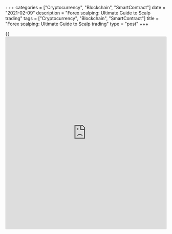 +++
categories = ["Cryptocurrency", "Blockchain", "SmartContract"]
date = "2021-02-09"
description = "Forex scalping: Ultimate Guide to Scalp trading"
tags = ["Cryptocurrency", "Blockchain", "SmartContract"]
title = "Forex scalping: Ultimate Guide to Scalp trading"
type = "post"
+++

{{<iframe id="large-banner" src="https://www.bounty.group/#slide=2.0" width="100%" height="600" scrolling="no" style="border: 0px solid rgb(216, 221, 230); border-radius: 3px;">}}

2021-02-09

2021-02-09

Scalping in ForexOleg Tkachenko

Scalp forex strategies are quite popular with beginner traders. High-
frequency trading (holding a position for a very short time and closing
it for a small profit) allows taking quick real-time profits and
avoiding swaps. Training to scalp on a demo-account helps a newbie
improve reaction and learn to intuitively understand the behavior of
traders in financial markets. However, one had better enter real trades
on longer time frames.

The article covers the following subjects:

This article will uncover the secrets of scalping: I will review the
most common mistakes and the ways to avoid them and will acquaint you
with efficient high-frequency trading (HFT) strategies.

## What is Scalping? Trading scalping definition

Scalping is a high-frequency trading strategy that is used for making
profits from a multitude of trades over a short time period. A scalper
is a trader who uses such strategies and conducts a lot of trades
intraday.

For traders who are just starting to trade, this trading scalper
strategy is considered to be highly risky because the trend is chaotic
in the short-term charts (the so-called price noise effect), and
therefore, it can be hardly predicted. I, on the contrary, believe that
a beginner should train scalping before dealing with middle- and long-
term [trading strategies](https://www.fintechee.com/forex-trading-strategies/). Scalping helps one train attention, reaction
speed; it visually shows slippage problems. Although you must be highly
concentrated and emotionally stable when using scalping, if you have
understood the theory, scalping forex strategy is an excellent simulator
for practicing these skills.

What we need to know about scalping

  * Forex scalping is one of the high-frequency trading scalping techniques that mean transacting a big deal of orders with small profits.
  * It's highly liquid volatile instruments that are scalped most often.
  * Scalping does not imply carrying positions over to the next trading day and thus excludes swap expenses.
  * Day trader scalpers do not have to use technical analysis: they catch price movements no matter their direction. Every second matters there because the price can reverse at any moment. As a result, scalpers do not have time for placing and analyzing indicators. Their main tool is one-click trading.
  * Scalping requires good discipline. If trades become loss-making, a scalper makes a pause.
  * Automated trading replaces manual trading. Since constant workload makes a trader less attentive and cautious, it would be advisable to work out a certain strategy in manual trading and then develop an [advisor](https://www.fintechee.com/tutorial-for-forex-trading/expert-advisor/).

## Scalp trading and types of scalping

  1. Scalping on the [news](https://www.letsplayfx.com/blog/forex-news-website/). At the moment of the important [news](https://www.letsplayfx.com/blog/forex-news-website/) releases or the publication of the economic data, there is a surge in volatility and trading volumes that may continue from a few minutes up to a few hours. This is the [best time](https://www.fixpro.org/post/forex-best-time-to-trade/) for scalpers. There are two ways of trading.
    * You put opposite pending orders a few minutes before the publication of statistics and cancel the losing order after the publication.
    * You enter several short-term trades for directly correlated pairs in the first minutes of the [news](https://www.letsplayfx.com/blog/forex-news-website/) publication in the general trend direction.

It is quite hard to make money by utilizing such a strategy. Both
methods have their own advantages and drawbacks. You can learn more in
[this overview][1].

  2. Types of scalping according to time frame.
    * **Pipsing.** This simple forex scalping strategy is called the most profitable and most high-risk strategy (in [terms](https://www.fintechee.com/terms/) of profit, the issue is controversial). Trading is conducted on the M1 interval; transactions are held in the market for a few minutes. It happens that 1-2 points is enough for the scalper, since the maximum leverage (sometimes up to 1: 1000) is used.
    *  **Middle-term scalping.** This forex scalping strategy suggests a relatively smaller number of trades, the holding time being about 5-10 minutes. The time frame is M5. The leverage size is determined by the trader.
    *  **Conservative scalping.** Holding time is up to 30 minutes, the time frame is M15.
  3. Types of scalping based on technical strategies.
    * **Scalping with analysis of several time frames.** Such a strategy is used when trading a short-term trend. It can reverse any moment, so common trend [trading strategies](https://www.fintechee.com/forex-trading-strategies/) for hourly time frames won't work there. Such a trend may emerge, for example, during a short pause before the [news](https://www.letsplayfx.com/blog/forex-news-website/) release, which is rather controversial, judging by forecasts. Or it may start during a temporary balance of bulls and bears power. The forex strategies scalping of this kind suggest that you identify the beginning of a trend on the time frame of H1-H4 by means of a trend indicator or a confirming oscillator. Next, you analyze the market and look for signals on the time frame M5. A practical example of this trading strategy will be explained a little later.
    *  **Trading based on major currency pairs.** The major pair is the pair based on which the scalper takes trading decisions, but he/she is trading a correlated pair that is a little lagging. For example, the [EURUSD][2] pair immediately reacts to the publication of the US statistics. If [EURUSD][2] and [USDJPY][3] are rising, then [EURJPY][4] will also rise.
    *  **Intuitive scalping.** Taking into account that a scalper has little time to make decisions, there is a category of traders who use their intuition. They understand the market so well that they don't need any technical indicators.

I won't describe the subdivision by the indicator type (graphic, level
analysis, and so on) as it is rather logical. The classification can be
extended, and I will appreciate it if you, my dear readers, help me by
offering your variants of scalping strategies in the comments following
the overview.

 **Rules for successful scalping trading:**

  * There must be no restrictions by the broker for employing strategies. There must be no restrictions in the offer concerning the number of trades open and the minimum holding time.
  * Instant execution. It greatly depends on the broker, [liquidity provider](https://www.fintechee.com/services/liquidity-provider/)s, internet connection, and the trading platform itself.
  * Big financial leverage. Professional scalpers employ the leverage from 1:500-1:1000 and higher, but according to the rules of European regulators, the maximum financial leverage is 1:50.
  * The instrument must have the best liquidity

## Comparing the Trading Styles

Short-term trading is subdivided into a few types: pipsing, classic
scalping, [swing trading, and intraday trading][5]. Which one is better?
To answer that question, you need to make a couple of steps:

  * Discover new strategies, such as Swing trading or Intraday Forex trading.
  * Test them for a few days, opening 30-50 trades at least.
  * Fix the results. Determine which strategy suits you the best and fits your emotional state, and which strategy is the most efficient.
  * Determine the drawbacks.

I have compared several short-term strategies in the table below:

 | Scalping| Swing trading| Intraday trading  
---|---|---|---  
Trade lifespan| from 1-2 to 30 minutes| from 15-30 minutes to several
hours| a few hours  
Time frame| М1-М15| М5-Н1| from Н1 and longer  
Trading assets| Highly liquid volatile assets: major currency pairs,
cryptocurrencies with 3-5% volatility and more. Less often: gold,
stocks| Volatile assets with frequent trend fluctuations| Any assets  
Trading tools| Most often, fundamental analysis| Levels, Price Action|
All kinds of technical analysis, fundamental analysis  
Trades per day| from 20-30 to 100 in diverse instruments| 5-10-15 trades
a day depending on a trend or corrections| 1-3 trades in one instrument,
5-10 trades a day  
Number of trades opened at the same time| 1-3 trades| 1-3 trades
depending on a trend| 1-10 trades  
  
The table will probably help you get a general idea of short-term
strategies. Advice: don't try to stick to strategies too much. Develop
your own trading system for scalping Forex, which will cover a few types
of trading scalping techniques. Create your individual trading style.

## How to Scalp Forex

 **Main scalping rules:**

  * Trade only highly liquid instruments with the biggest trading volumes and tightest spreads
  * There exists a perfect period for every trading instrument. For example, European currencies are traded the most during the European session, while the Asian session is the best for trading the Japanese yen. Don't scalp-trade one or two hours before and after weekends or days off: trading volumes are the lowest.
  * The best trading assets to scalp are the majors. Gold, oil, and stocks are scalped less often. Cryptocurrencies are good for scalping only during important fundamental releases as 1-2% [daily](https://www.fintecher.org/2020/03/03/forex-trading-daily-strategy/) volatility won't be enough to cover spreads.
  * Don't hold positions for too long. If a loss turns up, close the trade immediately. Then open a trade in an opposite direction or take a pause.
  * The [best time](https://www.fixpro.org/post/forex-best-time-to-trade/) to scalp forex and open trades: fundamentally - [news](https://www.letsplayfx.com/blog/forex-news-website/) releases;
  * technically - trading from key support and resistance levels.

### What is the Best Time Frame to Scalp Forex?

The [best time](https://www.fixpro.org/post/forex-best-time-to-trade/) frame for scalping is М5-М15. Other time frames are not
appropriate for a few reasons:

  * on the M1 time frame, each candlestick corresponds to one minute. Even trading in one click, a trader doesn't have time to get the lay of the land in the market and analyse the situation properly. One-minute candlestick is 1-3 points on average. Chasing those levels of profit is tiring, and such periods are only acceptable when it's a trading [advisor](https://www.fintechee.com/tutorial-for-forex-trading/expert-advisor/) that opens trades. Price noise brings in some chaos into the chart on the M1 time frame too.
  * As for the M30 time frame and longer, a trader cannot see price fluctuations within a candlestick. Trading those time frames thus becomes intraday trading.

So, scalpers most often pick up the M5 time frame. A trade stays in the
market for 1-3 candlesticks while the price covers 5-15 points.

For example, three candlesticks yielded nearly 11 points in short
positions for 4-digit quotes in the M5 chart of the [EURUSD][2]. It
corresponds to 10 USD for a 0.1 lot trade with a spread of 1 point.

## Scalping methods

Scalping methods mean the general principles of developing trading
systems that allow grouping [trading strategies](https://www.fintechee.com/forex-trading-strategies/). There exist two classic
methods:

 **1.** Trading a huge amount of assets in small lots. A trader can open
dozens of trades in various assets simultaneously, trying to exploit
every small price fluctuation. Profits can go up to several points, but
the total result can compare to other trading systems' efficiency
because of the large amount of trades.

 **Pros:**

  * Relatively low risk because trades are split into small lots

 **Cons:**

  * Control problem. Following a big number of trades at the same time can pose a problem.

 **2.** Having a few trades with maximum volume. A trader opens 1-3
trades aiming to make a few points of profit. The maximum leverage size
increases the trade volume and one point cost.

 **Pros:**

  * Fast and big profit. High volatility markets.

 **Cons:**

  * High-risk level. Risk management rules are often neglected.

Also, there's one more method: opening opposite trades in the same asset
with equal volumes. This method is called "locking". Beginner trader may
find it difficult: you need to exit the lock on time and in the
appropriate direction. Locking strategies are more often used for risk
insurance instead of stop loss than for making profits.

## Scalping [trading strategies](https://www.fintechee.com/forex-trading-strategies/)

The most popular Forex scalping strategy is channel trading during high-
liquidity assets' highest volatility period. Graphic elements are often
used in scalping, such as drawing levels, Fibonacci ratios, patterns,
channel indicators, etc. Strategies are based on price movements inside
channels or key levels, or on breakout price movements. Classic
technical indicators are used less often, but scalping strategies can
include Stochastic, MACD, or some trend tools. A few examples of such
strategies are listed below.

### One-minute scalping strategy

One of the best indicators for high-frequency scalping is ADX. It
consists of two parts: the main line, which indicates the strength of a
trend, and dotted lines, which indicate the price direction. It's not
advisable to use ADX on the M1 time frame in intraday strategies: it
produces false signals due to price noise. However, as one-minute
scalping does not imply trend trading, ADX helps us catch short impulse
movements, which are three-five candlesticks long. More details on this
tool can be found in our review [[Average Directional Index](https://www.algotradesoft.org/custom-indicator/average-directional-index.html) (ADX
indicator)][6].

Currency pairs: any major pair.

 **Conditions for opening a long trade:**

  * The blue dotted line + DI crosses the red line - DI from below.

 **Conditions for opening a short trade:**

  * The blue dotted line + DI crosses the red line - DI from above.

Ignore the main indicator line: it measures the trend strength, which is
of no interest in one-minute scalping. Open a trade no later than the
candlestick on which the two dotted lines have crossed each other.
Period of one trade: two-five candlesticks. Close the trade once a small
profit is made and the price reverses.

In that example, all the six signals were accurate, but each trade's
profitability was 1-2.5 points without considering the spread. So, this
strategy will not be suitable for Classic accounts with spreads starting
from 1.8 points. I recommend using it in ECN accounts with raw spreads.

You can work further on this one-minute strategy as you think best - add
other Forex scalping indicators, change ADX settings, etc. As there can
be false signals, I recommend using this strategy for training your
skill of searching out signals and controlling trades efficiently.
However, I would advise other scalping strategies if you wish to make
bigger profits.

### Five-minute scalping strategy

Scalping trading strategy based on fundamental analysis without using
indicators.

We will need PMI statistics.

  *  **Reference.** PMI (Purchasing Managers Index) reflects business activity in the US industrial sector. It is one of the key economic indicators in the USA. Its value varies from 0 to 100%. Median: 50%. If the index is above 50% and continues growing, the economy grows; if it is below 50% and continues falling, the economy stagnates.

Two conditions must be observed for the strategy to work:

  * The main preliminary signal. The index's actual published value must be different from the forecast by 2% and more.
  * An additional confirming signal: The index's actual published value must be opposite to the forecast.

The point is that the [EURUSD][2] will start trending if the fact and
the forecast are different. If there is no cardinal change, the quotes
will remain unchanged.

We had the following market situation on 22 November, the day before PMI
stats were published: after the index value was upgraded from 53.3 to
53.4, analysts believed the situation would get worse, and the expected
value (the index value) of 53.0 would fall. However, the actual value
was totally opposite: PMI grew 3.3% instead of falling 0.4%.

A scalper does not necessarily need to follow the original source at the
moment of publication, though it's advisable. He or she can simply check
traders' behavior. The highest volatility is usually observed in the
first five minutes following the [news](https://www.letsplayfx.com/blog/forex-news-website/) publication. Also, dozens of mass
media copy the published stats within the first five minutes. So, wait
for the index value to be published, check if the two conditions are
observed, wait for the period equal to one candlestick, and open a trade
on the next candlestick in the direction of the price.

In that case, the trade can be opened 2-3 minutes earlier because a long
downward candlestick, whose body is much bigger than the previous
candlesticks', formed in the chart. Close the trade after the first
reversal candlestick ends: it marks the end of a local trend. The trade
was held for 40 minutes; the profit was over 45 points on 4-digit
quotes.

Similarly, we can earn from other [news](https://www.letsplayfx.com/blog/forex-news-website/) publications. The release dates
can be found in the [Economic [calendar](https://www.fintechee.com/web-trader/)][7].

### 15-Min scalping strategy

The strategy is based on the channel indicator. The underlying principle
of this Forex scalping strategy is that the price almost always returns
to its median value after touching the channel limits. Trades are opened
in the following situations:

  * The price touches a channel limit and reverses. A trade is opened in the price reversal direction. Close the trade once the price reaches the middle of the channel or reverses within the channel.
  * The price reaches the middle of the channel. It can continue moving or reverse. Open a trade in the price movement direction.

Time frame: M15. Currency pairs: any. You can open several pairs' charts
and open trades one by one once signals appear.

  1. The price continues moving upwards, having pulled back from the channel middle. Open a long position in point 1.
  2. The price reaches the limit of the channel. Close a long position and open a short one in point 2.
  3. The price returns to the middle of the channel. You can close the trade ahead of time in point 3, or you can squeeze the maximum out of the trade.
  4. Close the trade on the candlestick following point 4 as the candlestick changes direction. Open a long position.
  5. Close it on the candlestick following point 5 as the price changes direction. Open a short position.
  6. Close it in point 6 as the price touched the channel limit. Open a long position.
  7. Close the trade with the smallest profit in point 7 as the price reversed downwards: the candlestick was red at the lower shadow's low. Don't open a trade as we are located between the limit and the middle of the channel.
  8. In point 8, the price touched the middle of the channel and went down. Open a short position.
  9. Close it in point 9 as the price changed direction.

Six trades were opened in 4 hours. The longest candlesticks yielded 8-12
points within 15 minutes, with spreads considered. Without spreads
considered, each trade opened in point 6 would have been at least 2.5
points. This strategy is operational but requires constant control over
each candlestick and a fast reaction to price reversals.

 **Advice:**

  * Levels for opening a trade are channel limits and the middle.
  * Don't close a trade if the price only passed the middle of the channel.
  * Close a trade once the price appears to start reversing. Whether or not the price reached the target level is not important. The profit amount doesn't matter either. What matters is that there is a profit.
  * Once you closed a trade, open another one in the opposite direction.

## Best scalping indicators

 **The best scalping indicator** is the spread indicator. Spreads are
the major part of scalpers' expenses. They don't depend on a trade's
duration, and they will be due regardless of the amount of future
profits. The lowest spreads are floating spreads in ECN accounts,
starting with 0.0 points. When volatility is growing, or key price
levels are reached, they can increase. So it's important that a scalper
should not miss the moment.

Use spread indicators not to get distracted. For example, Spread.Warner
or Monitoring Spread. They differ from each other in visualization and
additional [options](https://www.fixpro.org/post/options-liquidity/). The simplest one is Spread Warner. It shows a
current spread and previous spread values in the form of a small
histogram.

To scalp Forex, you can use regular technical indicators. Let's examine
some of them in detail.

### Scalp trading using the stochastic oscillator

Stochastic is an auxiliary indicator in trend strategies. It is used for
confirming a signal and detecting a trend reversal moment. It most often
produces signals when leaving the overbought/oversold zones. It's them
that we will use in our strategy.

 **Input data:**

  * Currency pairs: any
  * Time frame: M5
  * Indicators: МА(4), МА(8). Stochastic - (5,3,3).

Since scalping is a high-frequency trading strategy, set the level at
60/40 instead of the default ones.

 **Conditions for opening a long trade:**

  * Fast red МА(4) crosses slow blue МА(8) from below.
  * Stochastic's main line crosses level 40 from below.

 **Conditions for opening a short trade:**

  * Fast red МА(4) crosses slow blue МА(8) from above.
  * Stochastic's main line crosses level 60 from above.

Open a trade on a candlestick that observes both conditions. If the gap
between the two conditions equals one candlestick, you can open a trade,
but such a signal is considered as lagging. Don't open positions if the
gap between the two conditions is two or more candlesticks or if MAs
converge and then diverge instead of crossing each other.

Both conditions are observed in point 1, but MAs intertwine before
crossing. The intertwinement can point to a flat movement that precedes
a strong trend or a high volatility area where neither party prevails.
In the first case, you can and should earn when a flat movement ends,
but the second example points to an uncertain market in which you'd
better not open a trade. There started a directed trend movement in
point 1, so opening a trade yielded a profit. You can see examples where
the intertwinement of MAs was a false signal on the screenshot below.

In points 2 and 3, there were clear operational signals. The difference
is that point 2 caught a short-term trend while point 3 - a strong
impulse that was one candlestick long. The essence of scalping is
exactly in catching such short-term impulses.

Read our review [[Stochastic Oscillator](https://www.algotradesoft.org/custom-indicator/stochastic-oscillator.html): Guide for Using Indicator in
Forex Trading][8] for more details on this indicator.

### Ichimoku scalping [Forex trading](https://www.fintechee.com/forex-trading-strategies/) strategy

In contrast to regular tools, the [Ichimoku Cloud Indicator][9] uses a
more complex formula for plotting lines and can be a basis for an
independent trading system. Our review Ichimoku Cloud Indicator in Forex
Explained deals with this indicator in detail. I use only one of its
signals - the Tenkan-Kijun cross - in this Forex scalping strategy.

 **Initial conditions:**

  * Ichimoku Cloud Indicator (9, 26, 52) - basic settings on LiteForex's platform.
  * Currency pairs: any major highly liquid pair.
  * Time frame: M5

 **Conditions for opening a trade:**

  * Long trade: the Tenkan line crosses the Kijun line from below.
  * Short trade: the Tenkan line crosses the Kijun line from above.

Open a trade immediately once the lines cross. The price can change
direction as early as on the next candlestick on short time frames, so
the speed is key to success. Close the trade 1-3 candlesticks later or
when a reversal signal is produced.

  * Tenkan - is a black line, and Kijun is a violet line.
  * In point 1, the black line goes up. The crossover of the black and violet lines is a signal for opening a trade. It will be held until the first red candlestick forms.
  * In point 2, the situation is the opposite.
  * A reversal [Pin bar][10] pattern formed in point 3 after a signal candlestick, so the trade is closed on the candlestick following the market entry. If you are quick, you can earn 6-8 points from such trades within five minutes.
  * We have a false signal in point 4: Tenkan and Kijun turn into a single line instead of crossing. If you have an opened trade, close it immediately: you'll lose nothing but the spread.

This strategy does not produce signals frequently. However, you can form
more strategies based on Ichimoku if you look into the specifics of this
indicator.

### Heiken Ashi scalping strategy

Heiken Ashi is a special type of candlesticks visualized in a more
convenient way and making a convenient trend change alert. It has a
price calculation formula based on an open-high-low-close chart (OHLC),
different from classic candlesticks.

  * The strategy is based on the only signal: if candlesticks changed color, a trend direction changed.
  * Once the color changed, each subsequent candlestick must have a bigger body. The first three candlesticks' bodies must be visually bigger than the previous candlesticks of another color.

Open a trade on the fourth candlestick after the change of color.
Currency pairs: any major pairs, time frame: M1-M5.

The arrows mark the candlesticks on which a position could be opened. In
the first and the fourth case, a trade could be opened earlier. For
example, the first trade could be opened on the first long green
candlestick. Those are subtleties, however. Close the trade once a
reversal candlestick appears. Note that you don't have to close a
position within the first seconds following the appearance of a
differently colored candlestick because it can just continue the main
movement. You determine the exit time yourself based on circumstances
and the number of profits.

### MACD scalping

This strategy is based on four basic technical tools combined in a
single template: two simple moving averages, [RSI][11] and [MACD][12].
The strategy is classical, based on the principle "Don't reinvent the
wheel, learn to feel the market". Recommended time frame is M5. The
1-minute time frame will send many false signals, but you can try to
search for signals in non-standard time frames from 5 to 15 minutes.
Recommended pairs: [EURJPY][4], [EURGBP][13]. They produced the most
effective trading signals.

  *  **The benefit of the scalping strategy for [beginners](https://www.playgroundfx.com/blog/forex-for-beginners/).** You train the skills of application of standard indicators, improve your attention (by searching for multiple conditions met at the same time).

You can download the scalping strategy template via this [link][14].

 **Settings of the indicators:**

  *  **МАCD:** fast ЕМА (12), slow ЕМА (26), MACD SMA (9), apply to — Close.
  *  **RSI:** Period (26). Settings for levels may be left default - (50). Apply to — Close.
  *  **LWМА (linearly weighted moving average):** Period (10), Apply to - Close. Shift — 0.
  *  **EМА ([Exponential Moving Average](https://www.algotradesoft.org/custom-indicator/exponential-moving-average.html)):** Period - (20), Apply to - Close. Shift— 0.

The [best time](https://www.fixpro.org/post/forex-best-time-to-trade/) for forex scalping is the European session. At this time,
these pairs are most actively traded, and market liquidity is the
highest.

 **Conditions for entering a buy trade:**

  *  **МАCD** has been below a zero level for some time. Afterwards, it paints a graph above zero.
  *  **RSI** in the same candlestick range breaks through level 50 upside.
  *  **LWМА** (orange line) is above the EMA (blue line). A strong signal is when the LWМА in the same interval breaks through the EMA from below.

You enter a trade at the next candlestick after the major condition has
been met, the MACD has crossed zero level. The rest of the signals in
this case are confirming signals, but you shouldn't enter a trade unless
all the conditions are satisfied. The expected profit is five pips, not
including the spread coverage. When the target profit is reached, you
may hedge the trade by a trailing stop or exit it. The second variant is
safer.

Pink boxes and arrows in the chart highlight the indicators' values that
provide a signal when they occur at the same time. Horizontal red lines
mark from top to bottom: take profit, entry point, and stop. It is also
clear from the screenshot that the trade could have been entered one
candlestick earlier. During important [news](https://www.letsplayfx.com/blog/forex-news-website/) releases, this strategy
doesn't work.

 **Conditions for entering a short trade:**

  *  **МАCD** has been above zero level for some time, and then, it paints a graph below zero.
  *  **RSI** in the same candlestick range crosses level 50 from above.
  *  **LWМА** (orange line) is below the EMA (blue line). A strong signal will be if the LWMA in the same interval breaks through the EMA from above.

You enter a trade in the same way: as soon as the MACD breaks through
zero level, you may enter a trade.

You shouldn't count on a big profit. The strategy suggests gaining just
a few pips. Signals appear almost every day, so you may trade no more
than one or two currency pairs. If you have managed to pick up the start
of the trend, the target profit size can be increased.

### Trend Line forex scalping strategy

Unlike other trading systems, this trading approach suggests entering a
series of trades at the very beginning of the trend. In theory, one
could put a single entry and hold it till the trend reversal, but
scalping also implies taking profits from pullbacks/corrections. In
addition, this strategy allows making money on short trends.

The strategy applies the following indicators: [[Stochastic Oscillator](https://www.algotradesoft.org/custom-indicator/stochastic-oscillator.html)
and the [Awesome Oscillator](https://www.algotradesoft.org/custom-indicator/awesome-oscillator.html)][8]. Two moving averages analyze the trend
line on the hourly time frame.

  *  **Advantages of the strategy for [beginners](https://www.playgroundfx.com/blog/forex-for-beginners/): it is a good example of how you can make money from scalping additionally using a longer time frame.**

The currency pair is [GBPUSD][15], and the main trading time frame is
M5, the auxiliary one is H1. Trading is conducted during the European
session. You can download the strategy template [here][16].

 **Settings of indicators:**

  * Stochastic: %К - 14, %D - 7, Slowing — 7, Moving Average Method - Simple, levels - 20 and 80 (default).
  * [Awesome Oscillator](https://www.algotradesoft.org/custom-indicator/awesome-oscillator.html): all settings are default.
  * SMA 1: Period 50 (red line), Apply to - Close.
  * SMA 2: Period 200 (blue line), Apply to - Close.

 **Conditions for entering a long trade:**

  * Analysis of H1 time frame. Both moving averages are directed upward. Red MA is above blue MA.

  * Analysis of M5 time frame. Stochastic was in the oversold zone (in the range between 0-20) and goes beyond the zone at the signal candlestick. [Awesome Oscillator](https://www.algotradesoft.org/custom-indicator/awesome-oscillator.html) paints a green column below zero level.

The more vertically the stochastic goes outside the oversold zone, the
more accurate the signal is. After all the conditions on the next
candlestick are met, you can enter a trade. The target profit is about
10-15 pips; the stop can be put at the same distance or a little
further.

Conditions for entering a short trade:

  * Analysis of H1 time frame. Both moving averages are directed downward. Red MA is below blue MA.

  * Analysis of M5 time frame. Stochastic was in the overbought zone (in the range between 80-100) and goes beyond the zone at the signal candlestick. [Awesome Oscillator](https://www.algotradesoft.org/custom-indicator/awesome-oscillator.html) paints a red column above zero level.

The entry rules are similar. If the trend is strong, you may enter a
series of trades.

### Psych levels scalping trading strategy

Psychological levels trading suggests two scenarios: breakout of the
channel border with the start of the new trend or a rebound from the
border (support/resistance level) and a return to the middle of the
channel, that is, to the balance level. This is a good scenario. In
practice, everything may be a little different:

  * The channel border breakout may be an inertial price movement, and there may not start a new trend; the price may go back to the channel after a short movement.
  * The movement inside the channel can also be chaotic. After a rebound from the border, the price does not manage to reach the middle (let alone the opposite border) and reverses.

All these are risks for a day channel trading strategy, but not for
scalping that allows you to make profits both from the channel breakout
and from the price swings inside the channel. Psychological levels in
this case serve as a target reference that helps you at least
approximately assume the potential pivot points inside the channel.

The strategy suggests building a Moving Average "Envelope", where the
price will return. Stochastic will identify the probability of the
channel's borders breakout. Internal levels are built based on Fibonacci
levels. Stochastic in this case will be a supplementary tool, moving
averages, and levels with the coefficients of 61.8; 161.8; 261.8; 361.8
are combined in a single indicator, MaEnv, that you can download via
this [link][17]. Moving averages in the indicator are constructed by
summing 3 LWMAs with periods of 30, 50, and 100, weighted by the closing
price.

  *  **Benefit of the strategy for [beginners](https://www.playgroundfx.com/blog/forex-for-beginners/): an excellent combination of scalping and a channel strategy.**

Time frame - М5 (5 minutes), currency pair- [EURUSD][2]. MaEnv default
setting. Stochastic settings: %К - 14, %D - 3, Slowing - 3, Prices -
Low/High, Moving Average MEthod — Simple. Levels are standard (20, 80).

 **Conditions for opening a long position:**

  * Candlestick closes below the red line.
  * While the price is below the red line, the oscillator goes down into the oversold zone (below level 20).
  * Both the price and the stochastic must be below the red line for no longer than 10 bars.
  * The price goes up above the red line

After the candlestick closes above the red line, you enter a trade and
put a stop at a distance of about ten pips. You exit the trade when the
orange line is reached (Fibonacci level 61.8).

 **Conditions for entering a short position:**

  * Candlestick closes above the red line.
  * When the price is above the red line, the oscillator goes up into the overbought zone (above level 80).
  * Both the price and the stochastic must be above the red line for no longer than ten candlesticks.
  * The price goes down below the red line.

The exit conditions are similar. Other lines are auxiliary, but if they
start indicating a reversal and the profit has already covered the
spread, exit the trade and wait until the price goes beyond the envelope
next time. If the price has been between the red and the blue lines for
a long time (from 8-10 candles and longer) or outside the red line, you
do not enter a trade.

## Scalping without indicators

When trades are opened and closed in the shortest periods of time,
trading systems with a huge number of indicators are not always
appropriate. Decisions should be made in less than a minute because
scalpers hunt for a profit of just a few points. Let us see [how to](https://www.playgroundfx.com/blog/forex-trading-how-to/) trade
repeated typical movements and streaming data using orders and pending
orders.

### Many scalpers trade without indicators

Decisions on numerous intraday transactions must be made quickly. Also,
you cannot waste time attempting to use poorly adjusted automation,
where many classical indicators are late and in need of constant fine-
tuning for trading on smaller time frames, such as M1, M5, M15, M30.

  * Scalper seeks to recognize common market movements and patterns on time frames M1-M30;
  * It is useful to analyze the positions of major players, for example streaming data from the world's largest currency section on the Chicago Mercantile Exchange (CME);
  * As a rule, without automation one should trade within a day no more than three most common most liquid instruments - currencies.

Psychology is also relevant here: support-resistance levels, the magic
of round numbers. For example, if a quote ending with zeros is not
broken at once, then most often, a rollback will follow. Other
observations on this subject can be found in the bestseller How to Play
and Win on the Stock Exchange by Alexander Elder.

### Corrective scalping at support / resistance levels: strategy

When the price crosses 0, we determine the closing price. We place
orders for entry or stop orders, taking into account the correction,
which is estimated by candles whose shadows crossed the support-
resistance levels. If the shadow below the closing level crossed the
zeros – we choose support level and an uptrend, and if it is above -
then the resistance and the downtrend.



The shadow of a five-minute candle should cross the 0 levels:

  * Support (the closing price is lower for the bullish candle, higher - for the bearish one);
  * Resistance (the closing price is higher for the bullish candle, lower - for the bearish one).

The size of the profit depends very much on the activity of the market
participants within a day. Activity is usually observed during the
opening of the largest exchanges and slows down after 2-3 hours. After
21:00 and in the hours before 10:00 scalpers usually do not trade.

### Scalping by VSA methods

Volume Spread Analysis (VSA) is the analysis of price movements based on
volumes. The direction of the trend depends on the volume of purchases
and sales of the instrument, and if the sales volumes are higher, the
movement will be downward until the market participants override them
with purchases, which will turn the trend upwards.

Today, trading volumes are taken into account in the analysis - as are
the opening and closing prices and the high and low of the candle.
Usually, the volumes are painted in the color of the candle, but you
should not pay attention to this because it does not say anything about
how the buyers and sellers behaved inside the candle. Volumes of Forex
transactions are calculated by the number of trades - without taking
into account the funds expended on each of these trades. Real data on
the volume of stream trades can be found on the [website](https://www.playgroundfx.com/blog/website-for-forex-trading/) of the [Chicago
Mercantile Exchange (CME)][18].

The difference between the volume of buyers (ask) and sellers (bid) is
called delta, and the positive difference indicates that the market is
dominated by purchases, and the negative one shows that there are sales
in the currency pair.

####  **Strategy based on the VSA method**

Many programs, such as [Volfix][19] or [ATAS][20] allow you to estimate
the flow volumes of Ask and Bid for a certain currency pair, that is -
inside each candle. Typically, these apps are not free, but they offer
trial access.

Let's say that a trend is clearly visible on the market – an uptrend or
a downtrend. Prices are rising, and delta shows that sellers or buyers
dominate the market. Here the scalper needs to make a trade against the
trend, focusing on arriving countertrend volumes - to profit from a
correction.

Volumes of sales and purchases require vigilant examination with
subsequent identification of typical ones, so as not to get confused in
the "abnormal" volumes, which are different for each [currency
pair][21]. Therefore, the strategy needs a lot of testing before it
begins to bear fruit.

### Trading by order book

The order book shows stock information on the total number of contracts
and prices based on pending orders.



Some scalpers prefer to trade exclusively by the order book and do not
use price charts. Levels with a large number of orders can be considered
as support and resistance levels, and the basic strategy of the scalper
here is to place pending orders one tick before the "strong" levels.

Do not rush to place orders before the price hits the level. Until then,
orders can be rearranged or "disassembled" by orders placed on the other
side. Wait until the take profit is triggered to open and close the
trade when the volume is exhausted or moved.

### Conclusions:

  * You need experience (to recognize candle patterns by eye) and additional software (to analyze the volume of purchases and sales inside a candle);
  * Trade no more than three main instruments;
  * Earn from corrections related to the unbroken support and resistance levels;
  * Remember to track activity within a day and operate large-volume periods of trading sessions.

## Best scalping [advisor](https://www.fintechee.com/tutorial-for-forex-trading/expert-advisor/)s for mt4

Manual scalping is gradually replaced by scalping via MetaTrader EAs.
That's predictable: there is no point in opening trades manually when
you can program a [robot](https://www.playgroundfx.com/blog/automated-forex-trading-robot/) that will do the same automatically, based on a
well-proven work strategy.

  * An EA works according to a pre-set algorithm: it does not miss signals and thus excludes human error.
  * An [advisor](https://www.fintechee.com/tutorial-for-forex-trading/expert-advisor/) reacts to signals many times faster than a human.
  * An [advisor](https://www.fintechee.com/tutorial-for-forex-trading/expert-advisor/) can open short-term trades in several assets at the same time.

The disadvantage of using expert [advisor](https://www.fintechee.com/tutorial-for-forex-trading/expert-advisor/)s is that they cannot consider
fundamental factors and market changes. So, I recommend using [advisor](https://www.fintechee.com/tutorial-for-forex-trading/expert-advisor/)s
on specific time frames, which can be determined through testing. The
[best time](https://www.fixpro.org/post/forex-best-time-to-trade/) frame for using an [advisor](https://www.fintechee.com/tutorial-for-forex-trading/expert-advisor/) is the time frame on which you make
the most of profit-yielding trades.

What scalp expert [advisor](https://www.fintechee.com/tutorial-for-forex-trading/expert-advisor/) is the best? The one that yields the most
profits with optimum risk levels and without permanent readjustment. If
you need to [optimize](https://www.fintecher.org/2020/03/17/added-genetic-algorithm-for-trading/) your [advisor](https://www.fintechee.com/tutorial-for-forex-trading/expert-advisor/) almost every day, search for a new
one.

I recommend testing Hamster Scalping as an example for acquiring some
experience in this field. Its specifics are the following:

  * fully [automated](https://www.fintechee.com/features/automated-forex-trading/) Forex scalp [advisor](https://www.fintechee.com/tutorial-for-forex-trading/expert-advisor/) without Martingale elements. Mostly developed for currency pairs.
  * Night trading.
  * Main indicators: ATR and RSI.
  * Minimal deposit: 100 USD.

Hamster Scalping has over 30 settings. If you need a more detailed
comment on them, just let me know in the comments section.

If you have a working strategy and you want to get a scalping [advisor](https://www.fintechee.com/tutorial-for-forex-trading/expert-advisor/)
for MT4, read the review [How to order an Expert Advisor][22]. You will
learn [how to](https://www.playgroundfx.com/blog/forex-trading-how-to/) work with freelancers on the MQL5 site: [how to](https://www.playgroundfx.com/blog/forex-trading-how-to/) specify your
technical requirements, choose a freelancer, make an order, estimate
risks, etc.

## What is the Best Forex scalping broker?

How to choose the best broker for scalping? Choose the one that offers
the best trading conditions and meets its commitments.

 **The main factors in choosing an efficient scalp broker:**

  * Minimum floating spread. The lower the spread, the lower a trader's expenses. Fixed spreads are not a good solution as they are higher than markups. The best Forex scalp broker will offer ECN accounts with spreads starting from 0 points.
  * No slippage or sudden increases in spread. Slippages and unexpected spread increases are an unpleasant force majeure circumstance for a scalper. They must be excluded.
  * Instant execution of orders. An average trade execution period on Forex is 150-200 ms. If a broker can offer you faster execution of orders, you will have a competitive advantage over other traders because you can trade at a better price.
  * No limits on a trade's duration. A broker should not prevent you from scalping.
  * High leverage. Lowers the margin and allows you to increase your trading volume. To learn [how to](https://www.playgroundfx.com/blog/forex-trading-how-to/) control it, read our review of Forex leverage: [What is Leverage in Trading: Ultimate Guide for Beginners][23].
  * VPS server. A trading platform and a trader's trades are located on the broker's server. If there's an electricity or Internet outage, you can control trades via mobile apps: everything will be saved on the server.

>  **Advice:** Use the OpenOrderTime script to check the speed of orders
execution, spreads, or slippages. [Download and install it to MT4:
File/Open Data Folder][24]. Download the template into MQL4/Scripts and
restart the platform. Allow [automated](https://www.fintechee.com/features/automated-forex-trading/) trading by ticking the
corresponding field in Tools/Options/Expert Advisors. Run the script. In
a few seconds, you will have a text file with the check results in
MQL4/Files.

 **Here's an example of checking LiteForex's trading conditions:**

The order was opened and closed within 128 ms and 142 ms, respectively.
Quite a good result for scalping. Request Price - price sent to the
server. Open/Close Price - real price of execution. Acceptable
deviation: no more than 0.00002. If the two values coincide, like in
this case, there are no slippages. So, this is a good Forex scalp
broker.

Download the script and run it when you suspect slippages or delays in
the execution of orders. A screenshot of the script report will be your
best argument in dealings with the support team.

 **LiteForex's conditions are perfectly suitable for scalping:**

  * the script test showed that orders are executed fast and without slippage.
  * Floating spread starting with 0.0 points in ECN accounts.
  * Leverage up to 1:500.
  * VPS service. Click here to check the broker's tariffs.

## Best pairs for Forex scalping

 **Basic requirements to a currency pair suitable for scalping**

  * High liquidity and low floating spreads. This requirement is met by frequently traded currency pairs with large trading volumes, like [EURUSD][2], [GBPUSD][15]. To compare spreads for different pairs offered by different brokers, you can use the data from MyFxBook.
  * Moderate volatility. Liquidity and volatility have a kind of inverse correlation. It is hard to buy/sell a currency pair with high volatility. And vice versa, high-liquid currency pairs have low volatility. It is very important to retain the balance, and a volatility calculator can help you do it. Based on the calculator, the best currency pair for scalping is [EURUSD][2].

For night (flat) scalping, you can trade the pair with relatively low
volatility - [USDCAD][25], [AUDUSD][26]. I want to stress that the
meaning of the best currency pair for scalping is subjective. The price
movements depend on both external macroeconomic factors and on the FX
manipulations by large [investor](https://www.fintechee.com/tutorial-for-forex-trading/investor-mode/)s (market-makers). That is why, at
different times, different currency pairs from major forex pairs or
cross-currency ones may turn to be the best for scalping. Therefore,
there are a few tips on how you can select the best fx pair for
scalping:

  * You should feel comfortable when trading. Find your own trading style and the best-suited currency pair, spending as much time as you need on training on a demo account.
  * Be flexible. Today you achieve positive results when trading one currency pair. Tomorrow, you may take profits from scalping another currency pair.
  * Manage forex risks. In addition to general risk management rules about the volume of open positions, there is one more rule concerning scalping. You should not enter trades for the two rising currency pairs at the same time. Although it can double your profit, it also doubles your potential risks, as both pairs may reverse at the same time.

There are no recommendations regarding the best indicators and technical
tools for scalping. Everything is individual here. Someone is satisfied
with the MT4 standard indicators, and someone installs unique author's
tools. Trading performance depends not so much on the tools as on the
ability to use them.

## Bitcoin scalping / cryptocurrencies

 **Scalp-trade cryptocurrencies** only if their price changes 3%-5% or
more over a few candlesticks under the pressure of fundamental factors.

 **Advantages.** Compared with stocks or currency pairs,
cryptocurrencies are more volatile and at the same time highly liquid.
Crypto-quotes can change 1%-5% and more in a day.

 **Disadvantage.** Margin can go up to 1%-2% of a cryptocurrency's
price.

 **Some advice regarding scalping cryptocurrencies:**

  * choose the most liquid cryptocurrencies. The higher the trading volumes, the smaller the margin. Scalping [bitcoin](https://www.letsplayfx.com/blog/forex-for-bitcoin/) is one of the best cryptocurrency strategies. [Stablecoins][27]\- fixed-price cryptocurrency - is unsuitable for scalping.
  * Use the trading strategy of leading indicators for conservative scalping. The cryptocurrency market's leader is BTC. Any fundamental [news](https://www.letsplayfx.com/blog/forex-news-website/) about Bitcoin affects the rest of the market. Other alts' prices move with a slight lag. So, take BTC quotes as a reference point and open trades in TOP 15 coins (ETH, XRP, etc). As we can see on the screenshot below, all the coins have been in the green zone over the past 24 hours and in the red zone over the past week. So, guided by BTC price's prior fluctuations, we can open trades in any of the coins.

  * Use the ["Pump&Dump"][28] trading strategy for high-risk aggressive scalping. Some coins may show short-term volatility of 15%-30% and more. They suit scalping the best. Read more about the strategy in our review Pump & Dump: [how to](https://www.playgroundfx.com/blog/forex-trading-how-to/) take advantage of it and not be deceived.
  * Use the following cryptocurrency scalping indicators: spread indicators or Autochartist plugin. Trend indicators and oscillators are hardly efficient.

Here's advice for beginner traders: pick up the least expensive
cryptocurrencies from TOP-15. For example, trade volumes being the same,
[ETHUSD][29] will cost 30 times less than [BTCUSD][30]. Opening a trade
of the minimum volume in the Ethereum-pair, you risk a smaller deposit
amount than when trading Bitcoin. If you wish to learn more about
cryptocurrency contracts and spreads, click here.

## Gold Scalping

What makes Scalping gold interesting is that you can earn from both
technical and fundamental analysis. Gold quotes are highly reactive to
the sector [news](https://www.letsplayfx.com/blog/forex-news-website/) and [news](https://www.letsplayfx.com/blog/forex-news-website/) concerning inversely correlated instruments.
One can earn from gold inventory reports, changes in industrial demand,
or changes in related markets. As gold is a protective asset, [investor](https://www.fintechee.com/tutorial-for-forex-trading/investor-mode/)s'
capital will flow to XAU if stock markets fall, for example.

 **Most popular gold scalping strategies in Forex:**

  * News trading. Open trades once stats on commodity and closely-related markets have been published.
  * Levels trading. Plot key resistance and support levels on higher time frames.

 **Trading [robot](https://www.playgroundfx.com/blog/automated-forex-trading-robot/)s for gold scalping in Forex**

I suggest using only manually developed [robot](https://www.playgroundfx.com/blog/automated-forex-trading-robot/)s tested both by MT4 tester
and in practice. It's not advisable to download [advisor](https://www.fintechee.com/tutorial-for-forex-trading/expert-advisor/)s from the
internet without understanding their work principles.

In contrast to indexes or currency pairs, gold isn't traders' main
asset. Its price movements are often of psychological nature, so
Fibonacci levels scalping works perfectly in the gold market. Here are
its principles:

  1. Choose the M5 time frame and linear price scale.
  2. Find a growing or falling trend. Plot Fibonacci correction levels at the beginning of the trend. Stretch the grid so that each subsequent extremum is covered.
  3. Open trades during short-term corrections on rebounds from the grid's intermediate levels.

A downtrend replaces an uptrend. Let's suppose we are in point 2 now.
Stretch the Fibo grid from point 1 to point 2. The price retraces a few
times from level 0.236, returning to the support level. It's when you
need to open short-term trades. For example, in points 2-7, closing
trades when the price reverses. In point 8, there's a new extremum.
Stretch the grid there, and do the same in point 9. You can switch to a
candlestick chart from time to time. Each trade is 2-3 candlesticks
long.

Continue opening short-term trades when the price pulls back from key
levels until it sets a new minimum or a trend reverses. If the trend
becomes ascending, draw a new grid from the minimum to the maximum.

If you wish to know more about Fibonacci channels, check our review
[What is Fibonacci retracement][31]? How to trade using this indicator?

Let's examine another interesting trading strategy based on LiteForex's
analytical toolkit. Its advantage is that necessary analysis has already
been done, and you don't need to install indicators to search for
relevant [news](https://www.letsplayfx.com/blog/forex-news-website/).

Open the "Signals" tab in the "Analytics" section in your LiteForex's
Client area.

Check how fast signals are updated. As there's a 2-3 minute lag, working
on M1 time frame would be risky. So, check the signals on M5 and M15
time frames in the first place. On both time frames, advice for
[XAUUSD][32] is to "sell actively", and most indicators are red. Just in
case, check the M30 time frame. The advice is "sell" there. Open a short
position for 10-30 minutes.

Gold is less liquid than currency pairs, so its spread is bigger. Thus,
1-5 minute trades can be opened only during periods of local fundamental
volatility, which happens rarely. However, 30 minutes are often enough
for small profits.

The trade of 0.01 lots was in the market for 30 minutes and yielded 1.72
USD. So, the strategy is efficient.

## Best stocks for scalping

The best stocks for scalping are those that are as liquid and at the
same time volatile as possible. The higher volatility, the more we earn
from a local price move. The higher liquidity and trading volumes, the
faster we can trade at the best price without slippages.

 **How to choose the best stocks for scalping?**

 **Option 1.** Visit the site of [Tradingview][33]. Sort stocks by
volatility and liquidity in decreasing order. Pick the company that will
be one of the TOPs in both parameters. You can use Excel for a faster
search. You can also sort companies by volatility and trade volume in
the same window, or you can sort other countries' stocks.

 **Option 2.** Choose Shares NYSE in the ["Trade"][34] section and sort
them by volatility.

## Tips for a Successful Scalper

 **A professional scalper's secrets:**

  * Work only with the most liquid tools as they can offer the lowest spreads and less frequent slippages.
  * Choose the most active trading period concerning your tool. For example, the Asian session for the yen.
  * Scalp trade in ECN accounts with floating spreads. Floating spreads are the smallest ones. That said, there is a small fixed commission for each executed lot. Also, it's in [ECN][35] accounts that orders are executed the fastest.
  * Do not scatter your attention. Don't try opening many trades in different instruments at the same time. The optimal number of trades is five.
  * Observe your risk-management rules strictly. Use the biggest leverage possible, but don't rush to build up your positions.
  * Don't rush to close a trade earlier. Even if you set your profit target at three points, wait for the trend to complete its movement. Close the trade at the first reversal.
  * Close loss-making trades immediately. What if momentum goes in the opposite direction? Don't wait for the price to reverse, and don't let the drawdown increase. Close the trade immediately and open a new one in the necessary direction. A good scalper's quality is a fast reaction and ability to make decisions without emotion. You will win everything back with profitable trades.
  * Focus more on fundamental analysis. It's much easier to earn from statistics and reports than trust technical indicators on short time frames. Don't waste much time on analysis: in scalp trading, reaction and intuition are more important than technical analysis.
  * Exploit rebates. It's free! Rebates are partial spread compensations that you can claim after opening a trading account through a broker's affiliate link. If you've been thinking about opening an account, why not open it via a rebate service? Compensations can go up to 40-70% of spreads. Read more about how it works in our review "What is rebate in trading, and how can a trader reduce the spread costs?"

Does one need to place Stop Loss and Take Profit in scalping? As theory
suggests, stop loss should be placed in any circumstances, but you will
lose time then. However, you don't have much time in scalp trading. If
you're glued to the screen, there's no need to place pending orders. If
you need to leave your workplace for some time, then place stop loss.

## Pros & Cons of Scalping

 **Advantages of forex scalping strategies:**

  * It suggests trading based on fundamental analysis. Technical indicators are rather used as supplementary tools due to the price noise in the short-term time frames. However, [beginners](https://www.playgroundfx.com/blog/forex-for-beginners/) are not recommended to trade on the [news](https://www.letsplayfx.com/blog/forex-news-website/) in [terms](https://www.fintechee.com/terms/) of training and utilizing simulators; this can be easier and more interesting than technical analysis. Everything is subjective, but I would say this is a benefit of scalping.
  * It gives the opportunity to make big profits. Everything is relative, but if you are a professional, high-frequency trading can bring higher returns compared to day [trading strategies](https://www.fintechee.com/forex-trading-strategies/). In scalping, a trader manages to gain on almost every price change in both directions, while in intraday trading, part of the profit is "lost" due to pullbacks and corrections. Besides, it doesn't depend on the trend.
  * Scalping allows making profits when the market is trading flat.
  * There are no swap costs (for keeping the position open through the next day).

I would say the biggest advantage of scalp trading is having to learn
it. Due to high-frequency trading, the trader learns to better
understand the principles of entering and exiting trades, the nature of
the market and learns to develop intuition. After mastering scalping
that is far more complex, intraday and long-term strategies will seem
easier.

 **Disadvantages of forex scalping strategies:**

  *  **Spread.** It doesn't matter how long your position is held open, the spread will be the same. It takes most of the profits in scalping.
  *  **Technical problems:** slippages, a delay in order execution, failure of the equipment, and so on.
  *  **In scalping** , just a second sometimes matters, and a delay may result in a loss that may exceed a small profit.
  *  **Market noise.** Random price swings, insignificant for long-term time frames, may close the order by a stop loss in the short-term periods.
  *  **Limited choice.** Only liquid currency pairs with moderate volatility are suitable for forex scalping. Exotic pairs are not appropriate.
  *  **Quality of market** data and the restrictions by the broker. Some companies either prohibit scalping, or there is a restriction on the minimum holding time for a trade.
  *  **Emotional stress,** you have to be constantly focused on small things. You have to monitor your trades all the time and make your decisions quickly. Sooner or later, a scalper feels emotional exhaustion, loses focus. The problem can be partially solved by scripts and trading [robot](https://www.playgroundfx.com/blog/automated-forex-trading-robot/)s.

To make profits from scalping, one needs to use high leverage, which
significantly increases the risks. But still, despite all the drawbacks
of scalping trading, forex scalping is, first of all, satisfaction and
excitement. That is why many traders like forex scalping so much.

## Scalping FAQ

Is scalping a good strategy?

There aren't good or bad strategies. There are strategies inappropriate
to an asset or a market situation.  
  
Scalping advantages:

  * Earning from price fluctuations no matter a direction. A scalper doesn't adapt to trends. He or she can earn from the main movement or from retracements.
  * It's a good strategy for trading in a volatile market based on fundamental analysis.

Scalping drawbacks

  * Small income per trade.
  * Big spread expenses.
  * Emotional tension. A scalper needs to be eyeing the market all the time.

So, scalping is a good strategy for active, stress-resistant traders who
can revel in sitting in front of the monitor for hours.

How many points can I earn a day?

It depends on how much time you will spend trading and how efficient
your trades will be. Here are some figures:

  * ВA scalper opens a few dozens of positions a day. It's 70-100 trades, on average, according to surveys.
  * An average trade lasts for 3-10 minutes and yields 2-5 points.
  * A scalper holds up to 5 trades opened at the same time.

In an ideal scenario, you can earn 300-350 points a day. In a real one -
50-80.

Don't hold on to these figures: form your own strategy which will be the
most convenient to you.

## Conclusions

Trading scalping is one of the [Forex trading](https://www.fintechee.com/forex-trading-strategies/) strategies suitable for
both currency pairs and other assets. Traders can scalp in flat or
trending markets. Some people consider it to be highly profitable;
others say it is highly risky. In any case, before you start scalping,
any Forex scalper strategy needs to be practiced and improved on a demo
account. I hope this practical case study has helped you answer the
questions you had. If it hasn't, write your questions in the comments,
and we will try to answer them together. I also invite you to discuss
the best optimal and profitable forex scalping strategies in the
comments, or share them with [beginners](https://www.playgroundfx.com/blog/forex-for-beginners/)! I wish you successful trading!

* * *

P.S. Did you like my article? Share it in social networks: it will be
the best “thank you" :)

Ask me questions and comment below. I’ll be glad to answer your
questions and give necessary explanations.

 **Useful links:**

  * I recommend trying to trade with a reliable broker [here][36]. The system allows you to trade by yourself or copy successful traders from all across the globe.
  * Use my promo-code BLOG for getting deposit bonus 50% on LiteForex platform. Just enter this code in the appropriate field while [depositing][37] your trading account.
  * Telegram chat for traders: <t.me/liteforexengchat>. We are sharing the signals and trading experience
  * Telegram channel with high-quality analytics, Forex reviews, training articles, and other useful things for traders <t.me/liteforex>

## Price chart of EURUSD in real time mode

The content of this article reflects the author’s opinion and does not
necessarily reflect the official position of LiteForex. The material
published on this page is provided for informational purposes only and
should not be considered as the provision of investment advice for the
purposes of Directive 2004/39/EC.

Rate this article:

{{value}}

( {{count}} {{title}} )

   1. www.liteforex.com/blog/for-[beginners](https://www.playgroundfx.com/blog/forex-for-beginners/)/pitfalls-of-fundamental-and-technical-analysis/
   2. my.liteforex.com/trading/chart?symbol=EURUSD
   3. my.liteforex.com/trading/chart?symbol=USDJPY
   4. my.liteforex.com/trading/chart?symbol=EURJPY
   5. www.liteforex.com/blog/for-[beginners](https://www.playgroundfx.com/blog/forex-for-beginners/)/swing-trading-strategies/
   6. www.liteforex.com/blog/for-[beginners](https://www.playgroundfx.com/blog/forex-for-beginners/)/best-technical-indicators/adx-indicator-average-directional-index/
   7. liteforex.com/trading/[calendar](https://www.fintechee.com/web-trader/)/
   8. www.liteforex.com/blog/for-[beginners](https://www.playgroundfx.com/blog/forex-for-beginners/)/best-technical-indicators/stochastic-oscillator/
   9. www.liteforex.com/blog/for-[beginners](https://www.playgroundfx.com/blog/forex-for-beginners/)/best-technical-indicators/ichimoku-cloud-indicator-in-forex-explained/
   10. www.liteforex.com/blog/for-[beginners](https://www.playgroundfx.com/blog/forex-for-beginners/)/pin-bar-how-to-identify-a-liar/
   11. www.liteforex.com/blog/for-[beginners](https://www.playgroundfx.com/blog/forex-for-beginners/)/best-technical-indicators/rsi-relative-strength-index/
   12. www.liteforex.com/blog/for-[beginners](https://www.playgroundfx.com/blog/forex-for-beginners/)/best-technical-indicators/macd-indicator-forex-trading/
   13. my.liteforex.com/trading/chart?symbol=EURGBP
   14. drive.google.com/file/d/1e4yG5u1R0v3QBirQyI-wdZTjIFdZz4XC/view
   15. my.liteforex.com/trading/chart?symbol=GBPUSD
   16. drive.google.com/file/d/1HNvvaXJY1dos9l2gwPmhy5XJBKbwNJ9r/view
   17. drive.google.com/file/d/1w4gIsEpcNwgz6iFr5M1gHVUYZUcOxi1k/view
   18. www.cmegroup.com/markets/fx.html?redirect=/trading/fx/
   19. volfix.net/
   20. atas.net/
   21. www.liteforex.com/blog/for-[beginners](https://www.playgroundfx.com/blog/forex-for-beginners/)/first_currency_pair/
   22. www.liteforex.com/blog/for-professionals/how-to-order-an-expert-[advisor](https://www.fintechee.com/tutorial-for-forex-trading/expert-advisor/)/
   23. www.liteforex.com/blog/for-[beginners](https://www.playgroundfx.com/blog/forex-for-beginners/)/forex-leverage/
   24. drive.google.com/file/d/1ekha_thvHRusx--xfmxwNrFvaklNLMn5/view
   25. my.liteforex.com/trading/chart?symbol=USDCAD
   26. my.liteforex.com/trading/chart?symbol=AUDUSD
   27. www.liteforex.com/blog/for-[investor](https://www.fintechee.com/tutorial-for-forex-trading/investor-mode/)s/stablecoin-what-it-is-mechanism-of-price-stabilization-outlook/
   28. www.liteforex.com/blog/for-professionals/pump-dump-strategy-how-to-take-an-advantage-of-it-and-not-be-deceived/
   29. my.liteforex.com/trading/chart?symbol=ETHUSD
   30. my.liteforex.com/trading/chart?symbol=BTCUSD
   31. www.liteforex.com/blog/for-[beginners](https://www.playgroundfx.com/blog/forex-for-beginners/)/best-technical-indicators/fibonacci-retracement/
   32. my.liteforex.com/trading/chart?symbol=XAUUSD
   33. www.tradingview.com/markets/stocks-usa/market-movers-most-volatile/
   34. my.liteforex.com/?type=cfd-nyse
   35. lite.forex/trading/account-types/ecn/
   36. my.liteforex.com/?category=for-[beginners](https://www.playgroundfx.com/blog/forex-for-beginners/)&slug=trading-strategies&slug2=scalping-forex&openPopup=%2Fregistration%2Fpopup&utm_source=blog&utm_medium=article&utm_campaign=bonus
   37. my.liteforex.com/deposit/?category=for-[beginners](https://www.playgroundfx.com/blog/forex-for-beginners/)&slug=trading-strategies&slug2=scalping-forex&promo_code=BLOG&utm_source=blog&utm_medium=article&utm_campaign=bonus